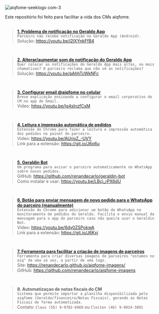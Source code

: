 ![aiqfome-seeklogo com-3](https://user-images.githubusercontent.com/6974980/138022075-c70cd221-599b-41f8-ad3e-d1b132fd2b15.png)

Este repositório foi feito para facilitar a vida dos CMs aiqfome.
<br /><br />

> **[1. Problema de notificação no Geraldo App](https://youtu.be/j2lXYnkFfB4 "1. Problema de notificação no Geraldo App")** <br />
> `Parceiro não recebe notificação no Geraldo App (Android).` <br />
>Solução: https://youtu.be/j2lXYnkFfB4

<br />

>**[2. Alterar/aumentar som de notificação do Geraldo App](https://youtu.be/pAhhTcWkNFc "2.  Alterar/aumentar som de notificação do Geraldo App")** <br />
>`Quer colocar as notificações do Geraldo App mais altas, ou mais chamativas? O parceiro reclama que não vê as notificações?` <br />
>Solução: https://youtu.be/pAhhTcWkNFc

<br />

>**[3. Configurar email @aiqfome no celular](https://youtu.be/lg4sInzfCsM "3. Configurar email @aiqfome no Android")** <br />
>`Breve explicação ensinando a configurar o email corporativo do CM no app do Gmail.` <br />
>Video: https://youtu.be/lg4sInzfCsM

<br />

>**[4. Leitura e impressão automática de pedidos](https://youtu.be/AUrioZ_-UVY "4. Leitura e impressão automática de pedidos")** <br />
>`Extensão do Chrome para fazer a leitura e impressão automática dos pedidos no painel do parceiro.` <br />
>Video: https://youtu.be/AUrioZ_-UVY<br />
>Link para a extensão: https://git.io/J6o6u

<br />

>**[5. Geraldin Bot](https://github.com/renandecarlo/geraldin-bot "5. Geraldin Bot")**  <br />
>`Um programa para avisar o parceiro automaticamente no WhatsApp sobre novos pedidos.` <br />
>GitHub: https://github.com/renandecarlo/geraldin-bot<br />
>Como instalar e usar: https://youtu.be/LBcj_rPX6dU

<br />

>**[6. Botão para enviar mensagem de novo pedido para o WhatsApp do parceiro (manualmente)](https://youtu.be/6dy0ZSPokwA "6. Botão para enviar notificação de novo pedido para WhatsApp do parceiro (manualmente)")**  <br />
>`Extensão do Chrome para adicionar um botão do WhatsApp no monitoramento de pedidos do Geraldo. Facilita o envio manual da mensagem para o wpp do parceiro caso não queira usar o Geraldin Bot.` <br />
>Video: https://youtu.be/6dy0ZSPokwA<br />
>Link para a extensão: https://git.io/J6Kxj

<br />

>**[7. Ferramenta para facilitar a criação de imagens de parceiros](https://renandecarlo.github.io/aiqfome-imagens/)**  <br />
>`Ferramenta para criar diversas imagens de parceiros "estamos no aiq" de uma só vez, a partir de uma logo.` <br />
>Site: https://renandecarlo.github.io/aiqfome-imagens/<br />
>GitHub: https://github.com/renandecarlo/aiqfome-imagens

<br />

>**8. Automatizaçao de notas fiscais do CM**  <br />
>`Sistema que permite importar a planilha disponibilizada pelo aiqfome (Geraldo/financeiro/Notas Fiscais), gerando as Notas Fiscais de forma automatizada.` <br />
>Contato: `Claus (55) 9-9702-6969` ou `Cleiton (46) 9-9924-3891`<br />

<br />


